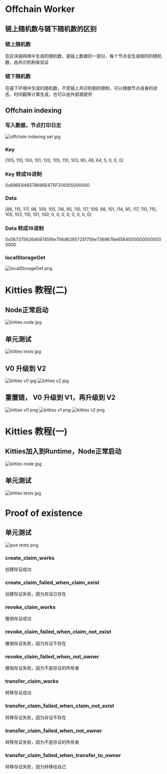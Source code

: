 
# Offchain Worker

## 链上随机数与链下随机数的区别

### 链上随机数
在区块链网络中生成的随机数，是链上数据的一部分，每个节点会生成相同的随机数，由共识机制来验证

### 链下随机数
在链下环境中生成的随机数，不受链上共识机制的限制，可以根据节点自身的状态、时间戳等计算生成，也可以由外部源提供

## Offchain indexing

### 写入数据，节点打印日志
![offchain indexing set jpg](./homework/ocw/offchain_index/offchan_index_set.png)

### Key
[105, 110, 100, 101, 120, 105, 110, 103, 95, 49, 64, 5, 0, 0, 0]
### Key 转成16进制
0x696E646578696E675F314005000000

### Data
[88, 115, 117, 98, 109, 105, 116, 95, 110, 117, 109, 98, 101, 114, 95, 117, 110, 115, 105, 103, 110, 101, 100, 0, 0, 0, 0, 0, 0, 0, 0]

### Data 转成16进制
0x587375626d69745f6e756d6265725f756e7369676e65640000000000000000

### localStorageGet
![localStorageGet png](./homework/ocw/offchain_index/localStorageGet.png)

# Kitties 教程(二)

## Node正常启动
![kitties node jpg](./homework/kitties_2/node.jpg)

## 单元测试
![kitties tests jpg](./homework/kitties_2/tests.jpg)

## V0 升级到 V2
![kitties v0 jpg](./homework/kitties_2/v0_v2/v0.jpg)
![kitties v2 jpg](./homework/kitties_2/v0_v2/v2.jpg)

## 重置链， V0 升级到 V1，再升级到 V2
![kitties v0 png](./homework/kitties_2/v0_v1_v2/v0.png)
![kitties v1 png](./homework/kitties_2/v0_v1_v2/v1.png)
![kitties v2 png](./homework/kitties_2/v0_v1_v2/v2.png)

# Kitties 教程(一)

## Kitties加入到Runtime，Node正常启动
![kitties node jpg](./homework/kitties/node.jpg)

## 单元测试
![kitties tests jpg](./homework/kitties/tests.jpg)

# Proof of existence

## 单元测试
![poe tests png](./homework/poe/tests.png)

### create_claim_works
创建存证成功

### create_claim_failed_when_claim_exist
创建存证失败，因为存证已存在

### revoke_claim_works
撤销存证成功

### revoke_claim_failed_when_claim_not_exist
撤销存证失败，因为存证不存在

### revoke_claim_failed_when_not_owner
撤销存证失败，因为不是存证的所有者

### transfer_claim_works
转移存证成功

### transfer_claim_failed_when_claim_not_exist
转移存证失败，因为存证不存在

### transfer_claim_failed_when_not_owner
转移存证失败，因为不是存证的所有者

### transfer_claim_failed_when_transfer_to_owner
转移存证失败，因为转移给自己
